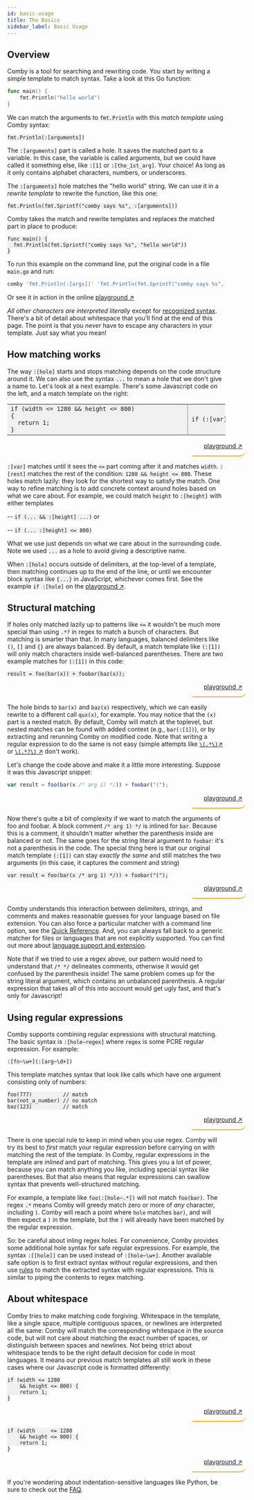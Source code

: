 ```yaml
---
id: basic-usage
title: The Basics
sidebar_label: Basic Usage
---
```


<style>
blockquote {
    // background-color:#00000000;
    border-left: 2px solid #ffa504;
    border-bottom: 2px solid #ffa504;
    border-left: 0px;
//    border-radius: 20px 0px 0px 20px;
    border-radius: 0px 20px 20px 0px;
    text-align: right;
    padding: 0px 10px 0px 0px;
    align: right;
    width: 115px;
    margin-left: 85%;
}
</style>

## Overview

Comby is a tool for searching and rewriting code. You start by writing a simple
template to match syntax. Take a look at this Go function:

```go
func main() {
    fmt.Println("hello world")
}
```

We can match the arguments to `fmt.Println` with this _match template_ using
Comby syntax:

```plaintext
fmt.Println(:[arguments])
```

The `:[arguments]` part is called a hole. It saves the matched part to a
variable. In this case, the variable is called arguments, but we could have
called it something else, like `:[1]` or `:[the_1st_arg]`. Your choice! As long
as it only contains alphabet characters, numbers, or underscores.

The `:[arguments]` hole matches the "hello world" string. We can use it in a
_rewrite template_ to rewrite the function, like this one:

```
fmt.Println(fmt.Sprintf("comby says %s", :[arguments]))
```

Comby takes the match and rewrite templates and replaces the matched part in
place to produce:

```
func main() {
  fmt.Println(fmt.Sprintf("comby says %s", "hello world"))
}
```

To run this example on the command line, put the original code in a file `main.go` and run:

```bash
comby 'fmt.Println(:[args])' 'fmt.Println(fmt.Sprintf("comby says %s", :[args]))' .go
```

Or see it in action in the online [playground ↗](https://comby-live.fly.dev/index.html#%7B%22source%22:%22func%20main%28%29%20%7B%5Cn%20%20%20%20fmt.Println%28%5C%22hello%20world%5C%22%29%5Cn%7D%22,%22match%22:%22fmt.Println%28:%5Barguments%5D%29%22,%22rule%22:%22where%20true%22,%22rewrite%22:%22fmt.Println%28fmt.Sprintf%28%5C%22comby%20says%20%25s%5C%22,%20:%5Barguments%5D%29%29%22,%22language%22:%22.generic%22,%22substitution%5Fkind%22:%22in%5Fplace%22,%22id%22:0%7D)


*All other characters are interpreted literally* except for [recognized syntax](syntax-reference).
There's a bit of detail about whitespace that you'll
find at the end of this page. The point is that you *never* have to escape any
characters in your template. Just say what you mean!

## How matching works

The way `:[hole]` starts and stops matching depends on the code structure around
it. We can also use the syntax `...` to mean a hole that we don't give a name
to. Let's look at a next example. There's some Javascript code on the left, and
a match template on the right:

<style>
table thead {
 visibility: collapse;
}
table td {
  width: 25em;
  min-width: 25em;
  max-width: 25em;
  border: none;
}
table tr:nth-child(2n) {
  background-color: transparent;
}
table td:nth-child(2n) {
  border: 2px dotted gray;
  border-top: none;
  border-bottom:none;
}
code {
  background-color: #f0f0f0;
}
table tr {
  background-color: #f0f0f0;
}
</style>

|                                                                                   |                                     |
|-----------------------------------------------------------------------------------|-------------------------------------|
| <code class="hljs">if (width <= 1280 && height <= 800) {<br/>&nbsp;    return 1; <br/>}</code> | <code>if (:[var] <= :[rest])</code> |

> [playground ↗](https://comby-live.fly.dev/index.html#%7B%22source%22:%22if%20%28width%20%3C=%201280%20&&%20height%20%3C=%20800%29%20%7B%5Cn%20%20%20%20return%201;%5Cn%7D%22,%22match%22:%22if%20%28:%5Bvar%5D%20%3C=%20:%5Brest%5D%29%22,%22rule%22:%22where%20true%22,%22rewrite%22:%22var%20matched:%20:%5Bvar%5D%5Cnrest%20matched:%20:%5Brest%5D%22,%22language%22:%22.generic%22,%22substitution%5Fkind%22:%22newline%5Fseparated%22,%22id%22:0%7D)

`:[var]` matches until it sees the `<=` part coming after it and matches
`width`. `:[rest]` matches the rest of the condition: `1280 && height <= 800`.
These holes match lazily: they look for the shortest way to satisfy the match.
One way to refine matching is to add concrete context around holes based on what
we care about. For example, we could match `height` to `:[height]` with either templates

-- `if (... && :[height] ...)` or

-- `if (... :[height] <= 800)`

What we use just depends on what we care about in the surrounding code. Note we
used `...` as a hole to avoid giving a descriptive name.

When `:[hole]` occurs outside of delimiters, at the top-level of a template,
then matching continues up to the end of the line, or until we encounter block
syntax like `{...}` in JavaScript, whichever comes first. See the example
`if :[hole]` on the [playground ↗](https://comby-live.fly.dev/index.html#%7B%22source%22:%22if%20%28condition%29%20%7B%5Cn%20%20console.log%28%5C%22oh%20hai%5C%22%29%5Cn%7D%5Cnif%20%28condition%29%20%5Cn%7B%5Cn%20%20console.log%28%5C%22oh%20hai%5C%22%29%20%20%20%5Cn%7D%22,%22match%22:%22if%20:%5Bhole%5D%22,%22rule%22:%22where%20true%22,%22rewrite%22:%22%22,%22language%22:%22.generic%22,%22substitution%5Fkind%22:%22newline%5Fseparated%22,%22id%22:0%7D).

## Structural matching

If holes only matched lazily up to patterns like `<=` it wouldn't be much more
special than using `.*?` in regex to match a bunch of characters. But matching
is smarter than that. In many languages, balanced delimiters like `()`, `[]` and
`{}` are always balanced. By default, a match template like `(:[1])` will only
match characters inside well-balanced parentheses. There are two example matches
for `(:[1])` in this code:

```plaintext
result = foo(bar(x)) + foobar(baz(x));
```

> [playground ↗](https://comby-live.fly.dev/index.html#%7B%22source%22:%22result%20=%20foo%28bar%28x%29%29%20%2B%20foobar%28baz%28x%29%29;%22,%22match%22:%22%28:%5B1%5D%29%22,%22rule%22:%22where%20true%22,%22rewrite%22:%22%28:%5B1%5D%29%22,%22language%22:%22.generic%22,%22substitution%5Fkind%22:%22in%5Fplace%22,%22id%22:0%7D)

The hole binds to `bar(x)` and `baz(x)` respectively, which we can easily
rewrite to a different call `qux(x)`, for example. You may notice that the `(x)`
part is a nested match. By default, Comby will match at the toplevel, but nested
matches can be found with added context (e.g., `bar(:[1])`), or by extracting
and rerunning Comby on modified code. Note that writing a regular expression to
do the same is not easy (simple attempts like [`\(.*\)`↗](https://regexr.com/4fssh)
or [`\(.*?\)` ↗](https://regexr.com/4fssk) don't work).

Let's change the code above and make it a little more interesting. Suppose it
was this Javascript snippet:

```javascript
var result = foo(bar(x /* arg 1) */)) + foobar("(");
```

> [playground ↗](https://comby-live.fly.dev/index.html#%7B%22source%22:%22result%20=%20foo%28bar%28x%29%29%20%2B%20foobar%28baz%28x%29%29;%22,%22match%22:%22%28:%5B1%5D%29%22,%22rule%22:%22where%20true%22,%22rewrite%22:%22%28qux%28x%29%29%22,%22language%22:%22.generic%22,%22substitution%5Fkind%22:%22in%5Fplace%22,%22id%22:0%7D)

Now there's quite a bit of complexity if we want to match the arguments of foo
and foobar. A block comment `/* arg 1) */` is inlined for `bar`. Because this is a
comment, it shouldn't matter whether the parenthesis inside are balanced or not.
The same goes for the string literal argument to `foobar`: it's not a parenthesis
in the code. The special thing here is that our original match template `(:[1])`
can stay *exactly the same* and still matches the two arguments (in this case, it
captures the comment and string)

```
var result = foo(bar(x /* arg 1) */)) + foobar("(");
```

> [playground ↗](https://comby-live.fly.dev/index.html#%7B%22source%22:%22var%20result%20=%20foo%28bar%28x%20/%2A%20arg%201%29%20%2A/%29%29%20%2B%20foobar%28%5C%22%28%5C%22%29;%22,%22match%22:%22%28:%5B1%5D%29%22,%22rule%22:%22where%20true%22,%22rewrite%22:%22%28qux%28x%29%29%22,%22language%22:%22.js%22,%22substitution%5Fkind%22:%22in%5Fplace%22,%22id%22:0%7D)

Comby understands this interaction between delimiters, strings, and comments and
makes reasonable guesses for your language based on file extension. You can also
force a particular matcher with a command line option, see the [Quick Reference](cheat-sheet#select-the-language-to-parse).
And, you can always fall back to a generic matcher for files or languages that
are not explicitly supported. You can find out more about [language support and extension](advanced-usage#custom-language-definitions).

Note that if we tried to use a regex above, our pattern would need to understand
that `/* */` delineates comments, otherwise it would get confused by the
parenthesis inside! The same problem comes up for the string literal argument,
which contains an unbalanced parenthesis. A regular expression that takes all of
this into account would get ugly fast, and that's only for Javascript!

## Using regular expressions

Comby supports combining regular expressions with structural matching. The basic
syntax is `:[hole~regex]` where `regex` is some PCRE regular expression.
For example:

```text
:[fn~\w+](:[arg~\d+])
```

This template matches syntax that look like calls which have one argument consisting only of numbers:

```
foo(777)          // match
bar(not_a_number) // no match
baz(123)          // match
```

> [playground ↗](https://comby-live.fly.dev/index.html#%7B%22source%22:%22foo%28777%29%5Cnfoo%28not%5Fa%5Fnumber%29%5Cnbar%28123%29%22,%22match%22:%22:%5Bfn~%5C%5Cw%2B%5D%28:%5Bdigits~%5C%5Cd%2B%5D%29%22,%22rule%22:%22where%20true%22,%22rewrite%22:%22matched%20:%5Bnumber%5D%22,%22language%22:%22.generic%22,%22substitution%5Fkind%22:%22newline%5Fseparated%22,%22id%22:0%7D)


There is one special rule to keep in mind when you use regex. Comby will try its
best to _first_ match your regular expression before carrying on with
matching the rest of the template. In Comby, regular expressions in the template
are _inlined_ and part of matching. This gives you a lot of power, because you
can match anything you like, including special syntax like parentheses. But that
also means that regular expressions can swallow syntax that prevents
well-structured matching.

For example, a template like `foo(:[hole~.*])` will not match `foo(bar)`. The
regex `.*` means Comby will greedy match zero or more of _any_ character,
including `)`. Comby will reach a point where `hole` matches `bar)`, and will
then expect a `)` in the template, but the `)` will already have been matched by
the regular expression.

So: be careful about inling regex holes. For convenience, Comby provides some
additional hole syntax for safe regular expressions. For example, the syntax
`:[[hole]]` can be used instead of `:[hole~\w+]`. Another available safe option
is to first extract syntax without regular expressions, and then use
[rules](advanced-usage#submatching-with-regular-expressions) to match the
extracted syntax with regular expressions. This is similar to piping the
contents to regex matching.

## About whitespace

Comby tries to make matching code forgiving. Whitespace in the template, like a
single space, multiple contiguous spaces, or newlines are interpreted all the
same: Comby will match the corresponding whitespace in the source code, but will
not care about matching the exact number of spaces, or distinguish between
spaces and newlines. Not being strict about whitespace tends to be the right
default decision for code in most languages. It means our previous match
templates all still work in these cases where our Javascript code is formatted
differently:

```
if (width <= 1280
    && height <= 800) {
    return 1;
}
```

> [playground ↗](https://comby-live.fly.dev/index.html#%7B%22source%22:%22if%20%28width%20%3C=%201280%5Cn%20%20%20%20&&%20height%20%3C=%20800%29%20%7B%5Cn%20%20%20%20return%201;%5Cn%7D%22,%22match%22:%22if%20%28:%5Bvar%5D%20%3C=%20:%5Brest%5D%29%22,%22rule%22:%22where%20true%22,%22rewrite%22:%22var%20matched:%20:%5Bvar%5D%5Cnrest%20matched:%20:%5Brest%5D%22,%22language%22:%22.generic%22,%22substitution%5Fkind%22:%22newline%5Fseparated%22,%22id%22:0%7D)

```
if (width     <= 1280
    && height <= 800) {
    return 1;
}
```

> [playground ↗](https://comby-live.fly.dev/index.html#%7B%22source%22:%22if%20%28width%20%20%20%20%20%3C=%201280%5Cn%20%20%20%20&&%20height%20%3C=%20800%29%20%7B%5Cn%20%20%20%20return%201;%5Cn%7D%22,%22match%22:%22if%20%28:%5Bvar%5D%20%3C=%20:%5Brest%5D%29%22,%22rule%22:%22where%20true%22,%22rewrite%22:%22var%20matched:%20:%5Bvar%5D%5Cnrest%20matched:%20:%5Brest%5D%22,%22language%22:%22.generic%22,%22substitution%5Fkind%22:%22newline%5Fseparated%22,%22id%22:0%7D)

If you're wondering about indentation-sensitive languages like Python, be sure to check out the [FAQ](faq#what-about-indentation-sensitive-languages).
